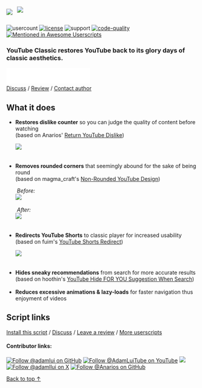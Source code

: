 <h1>
  <picture>
    <source media="(prefers-color-scheme: dark)" srcset="https://media.ytclassic.com/images/yt-classic-dark-mode-logo.png">
    <img height=53 src="https://media.ytclassic.com/images/yt-classic-light-mode-logo.png">
  </picture>
  <a href="https://twitter.com/intent/tweet?text=Nostalgic%20for%20classic%20YouTube%3F%20This%20userscript%20is%20just%20the%20fix!&url=https://github.com/adamlui/userscripts/tree/master/youtube-classic&hashtags=greasemonkey,userscripts,javascript"><img style="margin:0 0 6px 5px;" src="https://img.shields.io/twitter/url/http/shields.io.svg?style=social"></a>
</h1>

![usercount](https://img.shields.io/greasyfork/dt/456132?label=Users&color=brightgreen&style=flat-square)
[![license](https://img.shields.io/badge/License-MIT-green.svg?style=flat-square)](LICENSE.md)
![support](https://img.shields.io/badge/Support-Chrome|Firefox|Edge|Safari|Opera-989898.svg?style=flat-square)
[![code-quality](https://img.shields.io/codefactor/grade/github/adamlui/youtube-classic?label=Code%20Quality&style=flat-square)](https://www.codefactor.io/repository/github/adamlui/youtube-classic)
[![Mentioned in Awesome Userscripts](https://awesome.re/badge-flat.svg)](https://github.com/awesome-scripts/awesome-userscripts#youtube)

<h3><b>YouTube Classic</b> restores YouTube back to its glory days of classic aesthetics.</h3>

<a href="https://greasyfork.org/scripts/456132"><img height=42 src="https://github.com/adamlui/userscripts/raw/master/media/images/buttons/install-button.svg"></a><a href="https://greasyfork.org/help/installing-user-scripts" target="_blank"><img height=42 title="How to install" src="https://github.com/adamlui/userscripts/raw/master/media/images/buttons/help-button.svg"></a>
<br>
[Discuss](https://github.com/adamlui/youtube-classic/discussions) /
[Review](https://greasyfork.org/scripts/456132/feedback#post-discussion) /
[Contact author](https://github.com/adamlui)

<h2>What it does</h2>
<ul>
  <li><b>Restores dislike counter</b> so you can judge the quality of content before watching<br>
    (based on Anarios' <a href="https://github.com/Anarios/return-youtube-dislike" target="_blank">Return YouTube Dislike</a>)
    <p><img width=400px src="https://i.imgur.com/9i6S9ki.png"></li><br>
  <li><b>Removes rounded corners</b> that seemingly abound for the sake of being round<br>
    (based on magma_craft's <a href="https://userstyles.world/style/7243/css-adjustments-fixes-for-non-rounded-youtube-design" target="_blank">Non-Rounded YouTube Design</a>)
    <p><i>&nbsp;Before:</i><br>
      <img src="https://i.imgur.com/hMaUywR.png">
    <p><i>&nbsp;After:</i><br>
      <img src="https://i.imgur.com/LLc2xK3.png"></li><br>
  <li><b>Redirects YouTube Shorts</b> to classic player for increased usability<br>
    (based on fuim's <a href="https://greasyfork.org/scripts/439993-youtube-shorts-redirect" target="_blank">YouTube Shorts Redirect</a>)
    <p><img width=400 src="https://i.imgur.com/uew2gcD.png"></li><br>
  <li><b>Hides sneaky recommendations</b> from search for more accurate results<br>
    (based on hoothin's <a href="https://greasyfork.org/scripts/441189-youtube-hide-for-you-suggestion-when-search" target="_blank">
      YouTube Hide FOR YOU Suggestion When Search</a>)</li><br>
  <li><b>Reduces excessive animations & lazy-loads</b> for faster navigation thus enjoyment of videos</li>
</ul>

## Script links

[Install this script](https://greasyfork.org/scripts/456132) /
[Discuss](https://github.com/adamlui/youtube-classic/discussions) /
[Leave a review](https://greasyfork.org/scripts/456132/feedback#post-discussion) /
[More userscripts](https://github.com/adamlui/userscripts)

#### Contributor links:

[![](https://img.shields.io/github/followers/adamlui?label=Follow%20%40adamlui&style=social "Follow @adamlui on GitHub")](https://github.com/adamlui)
[![](https://img.shields.io/youtube/channel/subscribers/UCgBMqK7SRL5R__3qM-YAcSg?label=Follow%20%40adamluitube&style=social "Follow @AdamLuiTube on YouTube")](https://www.youtube.com/AdamLuiTube?sub_confirmation=1)
[![](https://img.shields.io/mastodon/follow/109387703022229926?domain=https%3A%2F%2Felonsucks.org&style=social)](https://elonsucks.org/@adam "Follow @adam on Mastodon")
[![](https://img.shields.io/badge/Follow%20@adamllui-2.2k-blue?logo=x&style=social "Follow @adamllui on X")](https://x.com/intent/user?screen_name=adamllui)
[![](https://img.shields.io/github/followers/Anarios?label=Follow%20%40Anarios&style=social "Follow @Anarios on GitHub")](https://github.com/Anarios)


<a href="#--------------">Back to top ↑</a>
